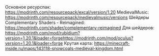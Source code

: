 Основное ресурспак: https://modrinth.com/resourcepack/excal/version/1.20
MedievalMusic: https://modrinth.com/resourcepack/medievalmusic/versions
Шейдеры Complementary Shaders - Reimagined: https://modrinth.com/shader/complementary-reimagined
Для шейдеров: https://modrinth.com/mod/rubidium?version=1.20.1&loader=forgehttps://modrinth.com/mod/oculus?version=1.20.1&loader=forge
Крутая карта: https://minecraft-inside.ru/maps/143118-snowcoals-medieval-kingdom.html